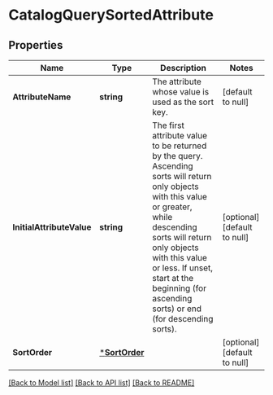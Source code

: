 # CatalogQuerySortedAttribute

## Properties

 Name                      | Type                           | Description                                                                                                                                                                                                                                                                                | Notes                        
---------------------------|--------------------------------|--------------------------------------------------------------------------------------------------------------------------------------------------------------------------------------------------------------------------------------------------------------------------------------------|------------------------------
 **AttributeName**         | **string**                     | The attribute whose value is used as the sort key.                                                                                                                                                                                                                                         | [default to null]            
 **InitialAttributeValue** | **string**                     | The first attribute value to be returned by the query. Ascending sorts will return only objects with this value or greater, while descending sorts will return only objects with this value or less. If unset, start at the beginning (for ascending sorts) or end (for descending sorts). | [optional] [default to null] 
 **SortOrder**             | [***SortOrder**](SortOrder.md) |                                                                                                                                                                                                                                                                                            | [optional] [default to null] 

[[Back to Model list]](../README.md#documentation-for-models) [[Back to API list]](../README.md#documentation-for-api-endpoints) [[Back to README]](../README.md)

